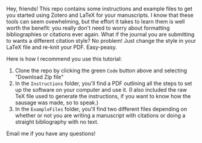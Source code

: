 Hey, friends! This repo contains some instructions and example files to get you started using Zotero and LaTeX for your manuscripts. I know that these tools can seem ovewhelming, but the effort it takes to learn them is well worth the benefit: you really don't need to worry about formatting bibliographies or citations ever again. What if the journal you are submitting to wants a different citation style? No problem! Just change the style in your LaTeX file and re-knit your PDF. Easy-peasy.

Here is how I recommend you use this tutorial:

1. Clone the repo by clicking the green `Code` button above and selecting "Download Zip file"
2. In the `Instructions` folder, you'll find a PDF outlining all the steps to set up the software on your computer and use it. (I also included the raw TeX file used to generate the instructions, if you want to know how the sausage was made, so to speak.)
3. In the `ExampleFiles` folder, you'll find two different files depending on whether or not you are writing a manuscript with citations or doing a straight bibliography with no text.

Email me if you have any questions!
